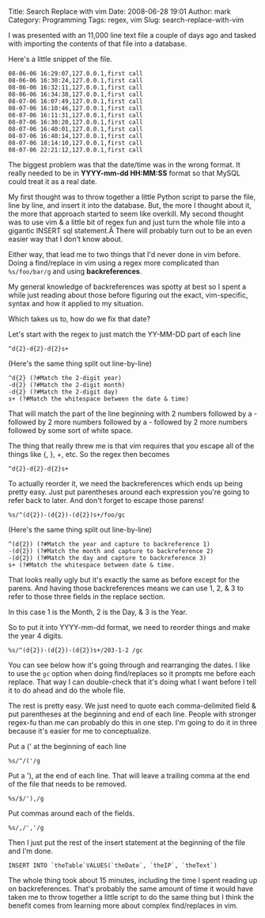 Title: Search  Replace with vim
Date: 2008-06-28 19:01
Author: mark
Category: Programming
Tags: regex, vim
Slug: search-replace-with-vim

I was presented with an 11,000 line text file a couple of days ago and
tasked with importing the contents of that file into a database.

Here's a little snippet of the file.

```
08-06-06 16:29:07,127.0.0.1,first call
08-06-06 16:30:24,127.0.0.1,first call
08-06-06 16:32:11,127.0.0.1,first call
08-06-06 16:34:38,127.0.0.1,first call
08-07-06 16:07:49,127.0.0.1,first call
08-07-06 16:10:46,127.0.0.1,first call
08-07-06 16:11:31,127.0.0.1,first call
08-07-06 16:30:20,127.0.0.1,first call
08-07-06 16:40:01,127.0.0.1,first call
08-07-06 16:40:14,127.0.0.1,first call
08-07-06 18:14:10,127.0.0.1,first call
08-07-06 22:21:12,127.0.0.1,first call
```

The biggest problem was that the date/time was in the wrong format. It
really needed to be in **YYYY-mm-dd HH:MM:SS** format so that MySQL
could treat it as a real date.

My first thought was to throw together a little Python script to parse
the file, line by line, and insert it into the database. But, the more I
thought about it, the more that approach started to seem like overkill.
My second thought was to use vim & a little bit of regex fun and just
turn the whole file into a gigantic INSERT sql statement.Â There will
probably turn out to be an even easier way that I don't know about.

Either way, that lead me to two things that I'd never done in vim
before. Doing a find/replace in vim using a regex more complicated than
`%s/foo/bar/g` and using **backreferences**.

My general knowledge of backreferences was spotty at best so I spent a
while just reading about those before figuring out the exact,
vim-specific, syntax and how it applied to my situation.

Which takes us to, how do we fix that date?

Let's start with the regex to just match the YY-MM-DD part of each line

```
^d{2}-d{2}-d{2}s+
```

(Here's the same thing split out line-by-line)

```
^d{2} (?#Match the 2-digit year)
-d{2} (?#Match the 2-digit month)
-d{2} (?#Match the 2-digit day)
s+ (?#Match the whitespace between the date & time)
```

That will match the part of the line beginning with 2 numbers followed
by a - followed by 2 more numbers followed by a - followed by 2 more
numbers followed by some sort of white space.

The thing that really threw me is that vim requires that you escape all
of the things like {, }, +, etc. So the regex then becomes

```
^d{2}-d{2}-d{2}s+
```

To actually reorder it, we need the backreferences which ends up being
pretty easy. Just put parentheses around each expression you're going to
refer back to later. And don't forget to escape those parens!

```
%s/^(d{2})-(d{2})-(d{2})s+/foo/gc
```

(Here's the same thing split out line-by-line)

```
^(d{2}) (?#Match the year and capture to backreference 1)
-(d{2}) (?#Match the month and capture to backreference 2)
-(d{2}) (?#Match the day and capture to backreference 3)
s+ (?#Match the whitespace between date & time.
```

That looks really ugly but it's exactly the same as before except for
the parens. And having those backreferences means we can use 1, 2, & 3
to refer to those three fields in the replace section.

In this case 1 is the Month, 2 is the Day, & 3 is the Year.

So to put it into YYYY-mm-dd format, we need to reorder things and make
the year 4 digits.

```
%s/^(d{2})-(d{2})-(d{2})s+/203-1-2 /gc
```

You can see below how it's going through and rearranging the dates. I
like to use the `gc` option when doing find/replaces so it prompts me
before each replace. That way I can double-check that it's doing what I
want before I tell it to do ahead and do the whole file.

The rest is pretty easy. We just need to quote each comma-delimited
field & put parentheses at the beginning and end of each line. People
with stronger regex-fu than me can probably do this in one step. I'm
going to do it in three because it's easier for me to conceptualize.

Put a (' at the beginning of each line

```
%s/^/('/g
```

Put a '), at the end of each line. That will leave a trailing comma at
the end of the file that needs to be removed.

```
%s/$/'),/g
```

Put commas around each of the fields.

```
%s/,/','/g
```

Then I just put the rest of the insert statement at the beginning of the
file and I'm done.

```
INSERT INTO `theTable`VALUES(`theDate`, `theIP`, `theText`)
```

The whole thing took about 15 minutes, including the time I spent
reading up on backreferences. That's probably the same amount of time it
would have taken me to throw together a little script to do the same
thing but I think the benefit comes from learning more about complex
find/replaces in vim.